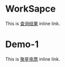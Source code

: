 # WorkSapce

This is [查询结果](https://chewben.github.io/WorkSapce/index/jieguo.html) inline link.
# Demo-1

This is [聚星电票](https://chewben.github.io/WorkSapce/juxingyunchuang/index.html) inline link.

